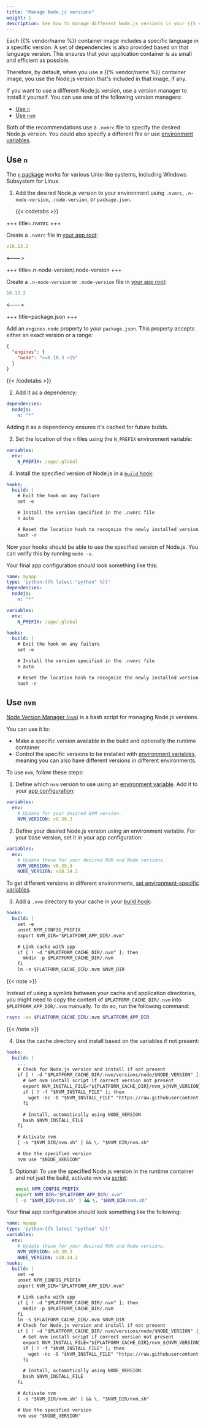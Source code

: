 ```yaml
---
title: "Manage Node.js versions"
weight: 1
description: See how to manage different Node.js versions in your {{% vendor/name %}} containers."
---
```


Each {{% vendor/name %}} container image includes a specific language in a specific version.
A set of dependencies is also provided based on that language version.
This ensures that your application container is as small and efficient as possible.

Therefore, by default, when you use a {{% vendor/name %}} container image,
you use the Node.js version that's included in that image, if any.

If you want to use a different Node.js version, use a version manager to install it yourself.
You can use one of the following version managers:

- [Use `n`](#use-n)
- [Use `nvm`](#use-nvm)

Both of the recommendations use a `.nvmrc` file to specify the desired Node.js version.
You could also specify a different file or use [environment variables](/development/variables/_index.md).

## Use `n`

The [`n` package](https://github.com/tj/n) works for various Unix-like systems,
including Windows Subsystem for Linux.

1. Add the desired Node.js version to your environment using `.nvmrc`, `.n-node-version`, `.node-version`, or `package.json`.

   {{< codetabs >}}

+++
title=.nvmrc
+++

Create a `.nvmrc` file in [your app root](/create-apps/app-reference/single-runtime-image.md#root-directory):

```yaml {location=".nvmrc"}
v16.13.2
```

<--->

+++
title=.n-node-version/.node-version
+++

Create a `.n-node-version` or `.node-version` file in [your app root](/create-apps/app-reference/single-runtime-image.md#root-directory):

```yaml {location=".n-node-version or .node-version"}
16.13.2
```

<--->

+++
title=package.json
+++

Add an `engines.node` property to your `package.json`.
This property accepts either an exact version or a range:

```json {location="package.json"}
{
  "engines": {
    "node": ">=0.10.3 <15"
  }
}
```

   {{< /codetabs >}}

2. Add it as a dependency:

```yaml {configFile="app"}
dependencies:
  nodejs:
    n: "*"
```
   Adding it as a dependency ensures it's cached for future builds.

3. Set the location of the `n` files using the `N_PREFIX` environment variable:

```yaml {configFile="app"}
variables:
  env:
    N_PREFIX: /app/.global
```
4. Install the specified version of Node.js in a [`build` hook](/create-apps/hooks/hooks-comparison.md#build-hook):

```yaml {configFile="app"}
hooks:
  build: |
    # Exit the hook on any failure
    set -e

    # Install the version specified in the .nvmrc file
    n auto

    # Reset the location hash to recognize the newly installed version
    hash -r
```
Now your hooks should be able to use the specified version of Node.js.
You can verify this by running `node -v`.

Your final app configuration should look something like this:

```yaml {configFile="app"}
name: myapp
type: 'python:{{% latest "python" %}}'
dependencies:
  nodejs:
    n: "*"

variables:
  env:
    N_PREFIX: /app/.global

hooks:
  build: |
    # Exit the hook on any failure
    set -e

    # Install the version specified in the .nvmrc file
    n auto

    # Reset the location hash to recognize the newly installed version
    hash -r
```
## Use `nvm`

[Node Version Manager (`nvm`)](https://github.com/nvm-sh/nvm) is a bash script for managing Node.js versions.

You can use it to:

- Make a specific version available in the build and optionally the runtime container.
- Control the specific versions to be installed with [environment variables](/development/variables/_index.md),
  meaning you can also have different versions in different environments.

To use `nvm`, follow these steps:

1. Define which `nvm` version to use using an [environment variable](/development/variables/_index.md).
   Add it to your [app configuration](/create-apps/_index.md):

```yaml {configFile="app"}
variables:
  env:
    # Update for your desired NVM version.
    NVM_VERSION: v0.39.3
```
2. Define your desired Node.js version using an environment variable.
   For your base version, set it in your app configuration:

```yaml {configFile="app"}
variables:
  env:
    # Update these for your desired NVM and Node versions.
    NVM_VERSION: v0.39.3
    NODE_VERSION: v18.14.2
```
   To get different versions in different environments, [set environment-specific variables](/development/variables/set-variables.md#create-environment-specific-variables).

3. Add a `.nvm` directory to your cache in your [build hook](/create-apps/hooks/_index.md):

```yaml {configFile="app"}
hooks:
  build: |
    set -e
    unset NPM_CONFIG_PREFIX
    export NVM_DIR="$PLATFORM_APP_DIR/.nvm"

    # Link cache with app
    if [ ! -d "$PLATFORM_CACHE_DIR/.nvm" ]; then
      mkdir -p $PLATFORM_CACHE_DIR/.nvm
    fi
    ln -s $PLATFORM_CACHE_DIR/.nvm $NVM_DIR
```
   {{< note >}}

   Instead of using a symlink between your cache and application directories,
   you might need to copy the content of `$PLATFORM_CACHE_DIR/.nvm` into `$PLATFORM_APP_DIR/.nvm` manually.
   To do so, run the following command:

   ```bash
   rsync -av $PLATFORM_CACHE_DIR/.nvm $PLATFORM_APP_DIR
   ```

   {{< /note >}}

4. Use the cache directory and install based on the variables if not present:

```yaml {configFile="app"}
hooks:
  build: |
    ...
    # Check for Node.js version and install if not present
    if [ ! -d "$PLATFORM_CACHE_DIR/.nvm/versions/node/$NODE_VERSION" ]; then
      # Get nvm install script if correct version not present
      export NVM_INSTALL_FILE="${PLATFORM_CACHE_DIR}/nvm_${NVM_VERSION}_install.sh"
      if [ ! -f "$NVM_INSTALL_FILE" ]; then
        wget -nc -O "$NVM_INSTALL_FILE" "https://raw.githubusercontent.com/nvm-sh/nvm/$NVM_VERSION/install.sh"
      fi

      # Install, automatically using NODE_VERSION
      bash $NVM_INSTALL_FILE
    fi

    # Activate nvm
    [ -s "$NVM_DIR/nvm.sh" ] && \. "$NVM_DIR/nvm.sh"

    # Use the specified version
    nvm use "$NODE_VERSION"
```
5. Optional: To use the specified Node.js version in the runtime container and not just the build,
   activate `nvm` via [script](/development/variables/set-variables.md#set-variables-via-script):

   ```bash {location=".environment"}
   unset NPM_CONFIG_PREFIX
   export NVM_DIR="$PLATFORM_APP_DIR/.nvm"
   [ -s "$NVM_DIR/nvm.sh" ] && \. "$NVM_DIR/nvm.sh"
   ```

Your final app configuration should look something like the following:

```yaml {configFile="app"}
name: myapp
type: 'python:{{% latest "python" %}}'
variables:
  env:
    # Update these for your desired NVM and Node versions.
    NVM_VERSION: v0.39.3
    NODE_VERSION: v18.14.2
hooks:
  build: |
    set -e
    unset NPM_CONFIG_PREFIX
    export NVM_DIR="$PLATFORM_APP_DIR/.nvm"

    # Link cache with app
    if [ ! -d "$PLATFORM_CACHE_DIR/.nvm" ]; then
      mkdir -p $PLATFORM_CACHE_DIR/.nvm
    fi
    ln -s $PLATFORM_CACHE_DIR/.nvm $NVM_DIR
    # Check for Node.js version and install if not present
    if [ ! -d "$PLATFORM_CACHE_DIR/.nvm/versions/node/$NODE_VERSION" ]; then
      # Get nvm install script if correct version not present
      export NVM_INSTALL_FILE="${PLATFORM_CACHE_DIR}/nvm_${NVM_VERSION}_install.sh"
      if [ ! -f "$NVM_INSTALL_FILE" ]; then
        wget -nc -O "$NVM_INSTALL_FILE" "https://raw.githubusercontent.com/nvm-sh/nvm/$NVM_VERSION/install.sh"
      fi

      # Install, automatically using NODE_VERSION
      bash $NVM_INSTALL_FILE
    fi

    # Activate nvm
    [ -s "$NVM_DIR/nvm.sh" ] && \. "$NVM_DIR/nvm.sh"

    # Use the specified version
    nvm use "$NODE_VERSION"
```
